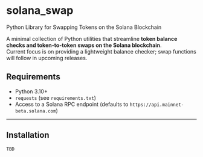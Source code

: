 # solana_swap
Python Library for Swapping Tokens on the Solana Blockchain


A minimal collection of Python utilities that streamline **token balance
checks and token-to-token swaps on the Solana blockchain**.  
Current focus is on providing a lightweight balance checker; swap
functions will follow in upcoming releases.

## Requirements

* Python 3.10+
* `requests` (see `requirements.txt`)
* Access to a Solana RPC endpoint (defaults to `https://api.mainnet-beta.solana.com`)

---

## Installation

```bash
TBD
